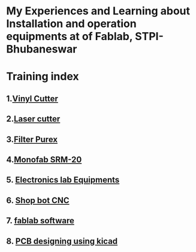 # My Experiences and Learning about      Installation and operation equipments  at of Fablab, STPI-Bhubaneswar

# Training index
  
 ## 1.[Vinyl Cutter](/vinylcutter.md)
 ## 2.[Laser cutter](/lasercutter.md)
 ## 3.[Filter Purex](/filterpurex.md)
 ## 4.[Monofab SRM-20](/monofab.md)
 ## 5. [Electronics lab Equipments](/electronics.md) 
 ## 6. [Shop bot CNC](/shopbot.md)
 ## 7. [fablab software](/fablabsoftware.md)
 ## 8. [PCB designing using kicad](/pcbdesigning.md)






 
